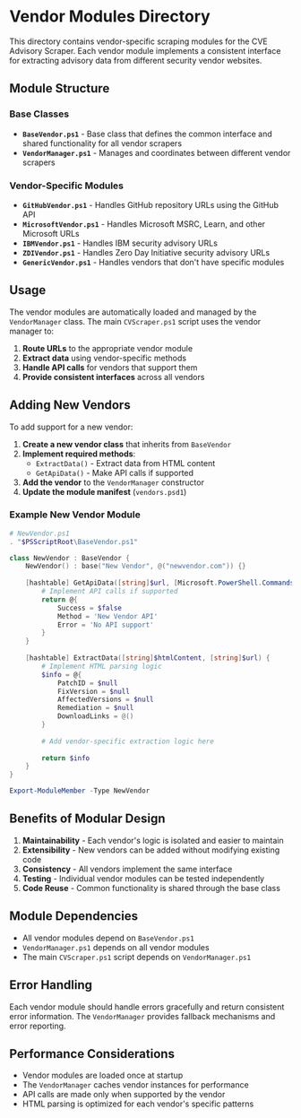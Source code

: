 # Vendor Modules Directory

This directory contains vendor-specific scraping modules for the CVE Advisory Scraper. Each vendor module implements a consistent interface for extracting advisory data from different security vendor websites.

## Module Structure

### Base Classes

- **`BaseVendor.ps1`** - Base class that defines the common interface and shared functionality for all vendor scrapers
- **`VendorManager.ps1`** - Manages and coordinates between different vendor scrapers

### Vendor-Specific Modules

- **`GitHubVendor.ps1`** - Handles GitHub repository URLs using the GitHub API
- **`MicrosoftVendor.ps1`** - Handles Microsoft MSRC, Learn, and other Microsoft URLs
- **`IBMVendor.ps1`** - Handles IBM security advisory URLs
- **`ZDIVendor.ps1`** - Handles Zero Day Initiative security advisory URLs
- **`GenericVendor.ps1`** - Handles vendors that don't have specific modules

## Usage

The vendor modules are automatically loaded and managed by the `VendorManager` class. The main `CVScraper.ps1` script uses the vendor manager to:

1. **Route URLs** to the appropriate vendor module
2. **Extract data** using vendor-specific methods
3. **Handle API calls** for vendors that support them
4. **Provide consistent interfaces** across all vendors

## Adding New Vendors

To add support for a new vendor:

1. **Create a new vendor class** that inherits from `BaseVendor`
2. **Implement required methods**:
   - `ExtractData()` - Extract data from HTML content
   - `GetApiData()` - Make API calls if supported
3. **Add the vendor** to the `VendorManager` constructor
4. **Update the module manifest** (`vendors.psd1`)

### Example New Vendor Module

```powershell
# NewVendor.ps1
. "$PSScriptRoot\BaseVendor.ps1"

class NewVendor : BaseVendor {
    NewVendor() : base("New Vendor", @("newvendor.com")) {}
    
    [hashtable] GetApiData([string]$url, [Microsoft.PowerShell.Commands.WebRequestSession]$session) {
        # Implement API calls if supported
        return @{
            Success = $false
            Method = 'New Vendor API'
            Error = 'No API support'
        }
    }
    
    [hashtable] ExtractData([string]$htmlContent, [string]$url) {
        # Implement HTML parsing logic
        $info = @{
            PatchID = $null
            FixVersion = $null
            AffectedVersions = $null
            Remediation = $null
            DownloadLinks = @()
        }
        
        # Add vendor-specific extraction logic here
        
        return $info
    }
}

Export-ModuleMember -Type NewVendor
```

## Benefits of Modular Design

1. **Maintainability** - Each vendor's logic is isolated and easier to maintain
2. **Extensibility** - New vendors can be added without modifying existing code
3. **Consistency** - All vendors implement the same interface
4. **Testing** - Individual vendor modules can be tested independently
5. **Code Reuse** - Common functionality is shared through the base class

## Module Dependencies

- All vendor modules depend on `BaseVendor.ps1`
- `VendorManager.ps1` depends on all vendor modules
- The main `CVScraper.ps1` script depends on `VendorManager.ps1`

## Error Handling

Each vendor module should handle errors gracefully and return consistent error information. The `VendorManager` provides fallback mechanisms and error reporting.

## Performance Considerations

- Vendor modules are loaded once at startup
- The `VendorManager` caches vendor instances for performance
- API calls are made only when supported by the vendor
- HTML parsing is optimized for each vendor's specific patterns
